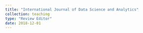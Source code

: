 ```yaml
---
title: "International Journal of Data Science and Analytics"
collection: teaching
type: "Review Editor"
date: 2018-12-01
---
```

